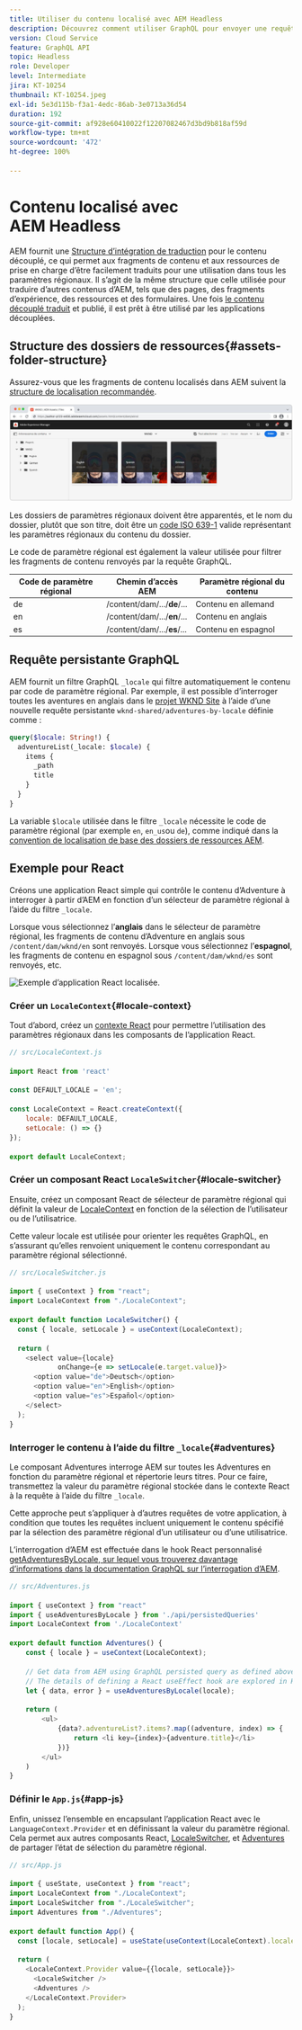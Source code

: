 ```yaml
---
title: Utiliser du contenu localisé avec AEM Headless
description: Découvrez comment utiliser GraphQL pour envoyer une requête de contenu localisé à AEM.
version: Cloud Service
feature: GraphQL API
topic: Headless
role: Developer
level: Intermediate
jira: KT-10254
thumbnail: KT-10254.jpeg
exl-id: 5e3d115b-f3a1-4edc-86ab-3e0713a36d54
duration: 192
source-git-commit: af928e60410022f12207082467d3bd9b818af59d
workflow-type: tm+mt
source-wordcount: '472'
ht-degree: 100%

---
```


# Contenu localisé avec AEM Headless

AEM fournit une [Structure d’intégration de traduction](https://experienceleague.adobe.com/docs/experience-manager-cloud-service/content/sites/administering/reusing-content/translation/integration-framework.html?lang=fr) pour le contenu découplé, ce qui permet aux fragments de contenu et aux ressources de prise en charge d’être facilement traduits pour une utilisation dans tous les paramètres régionaux. Il s’agit de la même structure que celle utilisée pour traduire d’autres contenus d’AEM, tels que des pages, des fragments d’expérience, des ressources et des formulaires. Une fois [le contenu découplé traduit](https://experienceleague.adobe.com/docs/experience-manager-cloud-service/content/headless/journeys/translation/overview.html?lang=fr) et publié, il est prêt à être utilisé par les applications découplées.

## Structure des dossiers de ressources{#assets-folder-structure}

Assurez-vous que les fragments de contenu localisés dans AEM suivent la [structure de localisation recommandée](https://experienceleague.adobe.com/docs/experience-manager-cloud-service/content/headless/journeys/translation/getting-started.html?lang=fr#recommended-structure).

![Dossiers de ressources AEM localisés.](./assets/localized-content/asset-folders.jpg)

Les dossiers de paramètres régionaux doivent être apparentés, et le nom du dossier, plutôt que son titre, doit être un [code ISO 639-1](https://fr.wikipedia.org/wiki/Liste_des_codes_ISO_639-1) valide représentant les paramètres régionaux du contenu du dossier.

Le code de paramètre régional est également la valeur utilisée pour filtrer les fragments de contenu renvoyés par la requête GraphQL.

| Code de paramètre régional | Chemin d’accès AEM | Paramètre régional du contenu |
|--------------------------------|----------|----------|
| de | /content/dam/.../**de**/... | Contenu en allemand |
| en | /content/dam/.../**en**/... | Contenu en anglais |
| es | /content/dam/.../**es**/... | Contenu en espagnol |

## Requête persistante GraphQL

AEM fournit un filtre GraphQL `_locale` qui filtre automatiquement le contenu par code de paramètre régional. Par exemple, il est possible d’interroger toutes les aventures en anglais dans le [projet WKND Site](https://github.com/adobe/aem-guides-wknd) à l’aide d’une nouvelle requête persistante `wknd-shared/adventures-by-locale` définie comme :

```graphql
query($locale: String!) {
  adventureList(_locale: $locale) {
    items {      
      _path
      title
    }
  }
}
```

La variable `$locale` utilisée dans le filtre `_locale` nécessite le code de paramètre régional (par exemple `en`, `en_us`ou `de`), comme indiqué dans la [convention de localisation de base des dossiers de ressources AEM](#assets-folder-structure).

## Exemple pour React

Créons une application React simple qui contrôle le contenu d’Adventure à interroger à partir d’AEM en fonction d’un sélecteur de paramètre régional à l’aide du filtre `_locale`.

Lorsque vous sélectionnez l’__anglais__ dans le sélecteur de paramètre régional, les fragments de contenu d’Adventure en anglais sous `/content/dam/wknd/en` sont renvoyés. Lorsque vous sélectionnez l’__espagnol__, les fragments de contenu en espagnol sous `/content/dam/wknd/es` sont renvoyés, etc.

![Exemple d’application React localisée.](./assets/localized-content/react-example.png)

### Créer un `LocaleContext`{#locale-context}

Tout d’abord, créez un [contexte React](https://fr.reactjs.org/docs/context.html) pour permettre l’utilisation des paramètres régionaux dans les composants de l’application React.

```javascript
// src/LocaleContext.js

import React from 'react'

const DEFAULT_LOCALE = 'en';

const LocaleContext = React.createContext({
    locale: DEFAULT_LOCALE, 
    setLocale: () => {}
});

export default LocaleContext;
```

### Créer un composant React `LocaleSwitcher`{#locale-switcher}

Ensuite, créez un composant React de sélecteur de paramètre régional qui définit la valeur de [LocaleContext](#locale-context) en fonction de la sélection de l’utilisateur ou de l’utilisatrice.

Cette valeur locale est utilisée pour orienter les requêtes GraphQL, en s’assurant qu’elles renvoient uniquement le contenu correspondant au paramètre régional sélectionné.

```javascript
// src/LocaleSwitcher.js

import { useContext } from "react";
import LocaleContext from "./LocaleContext";

export default function LocaleSwitcher() {
  const { locale, setLocale } = useContext(LocaleContext);

  return (
    <select value={locale}
            onChange={e => setLocale(e.target.value)}>
      <option value="de">Deutsch</option>
      <option value="en">English</option>
      <option value="es">Español</option>
    </select>
  );
}
```

### Interroger le contenu à l’aide du filtre `_locale`{#adventures}

Le composant Adventures interroge AEM sur toutes les Adventures en fonction du paramètre régional et répertorie leurs titres. Pour ce faire, transmettez la valeur du paramètre régional stockée dans le contexte React à la requête à l’aide du filtre `_locale`.

Cette approche peut s’appliquer à d’autres requêtes de votre application, à condition que toutes les requêtes incluent uniquement le contenu spécifié par la sélection des paramètre régional d’un utilisateur ou d’une utilisatrice.

L’interrogation d’AEM est effectuée dans le hook React personnalisé [getAdventuresByLocale, sur lequel vous trouverez davantage d’informations dans la documentation GraphQL sur l’interrogation d’AEM](./aem-headless-sdk.md).

```javascript
// src/Adventures.js

import { useContext } from "react"
import { useAdventuresByLocale } from './api/persistedQueries'
import LocaleContext from './LocaleContext'

export default function Adventures() {
    const { locale } = useContext(LocaleContext);

    // Get data from AEM using GraphQL persisted query as defined above 
    // The details of defining a React useEffect hook are explored in How to > AEM Headless SDK
    let { data, error } = useAdventuresByLocale(locale);

    return (
        <ul>
            {data?.adventureList?.items?.map((adventure, index) => { 
                return <li key={index}>{adventure.title}</li>
            })}
        </ul>
    )
}
```

### Définir le `App.js`{#app-js}

Enfin, unissez l’ensemble en encapsulant l’application React avec le `LanguageContext.Provider` et en définissant la valeur du paramètre régional. Cela permet aux autres composants React, [LocaleSwitcher](#locale-switcher), et [Adventures](#adventures) de partager l’état de sélection du paramètre régional.

```javascript
// src/App.js

import { useState, useContext } from "react";
import LocaleContext from "./LocaleContext";
import LocaleSwitcher from "./LocaleSwitcher";
import Adventures from "./Adventures";

export default function App() {
  const [locale, setLocale] = useState(useContext(LocaleContext).locale);

  return (
    <LocaleContext.Provider value={{locale, setLocale}}>
      <LocaleSwitcher />
      <Adventures />
    </LocaleContext.Provider>
  );
}
```
